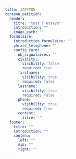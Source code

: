 ```yaml
---
title: JAPPPON
contenu_petition:
  header:
    titre: "test j'essaye"
    introduction: ""
    image_path: ""
  formulaire:
    introduction_formulaire: ""
    phrase_telephone: ""
    config_form:
      nb_signataires: ""
      civility:
        visibility: false
        required: true
      firstname:
        visibility: true
        required: false
      lastname:
        visibility: true
        required: false
      phone:
        visibility: true
        required: true
      content:
        titre: ""
  footer:
    titre: ""
    introduction: ""
    contenu:
      left: ""
      mid: ""
      right: ""
---
```

